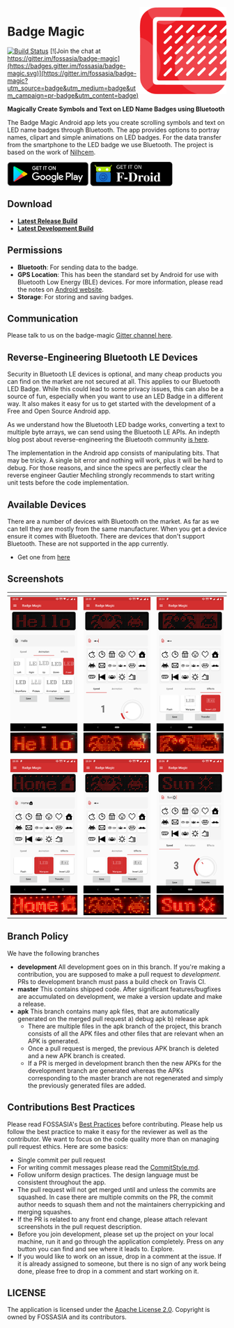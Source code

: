 <img height="200px" src="./docs/images/app_icon.png" align="right" />

# Badge Magic
[![Build Status](https://travis-ci.org/fossasia/badge-magic-android.svg?branch=development)](https://travis-ci.org/fossasia/badge-magic-android) [![Join the chat at https://gitter.im/fossasia/badge-magic](https://badges.gitter.im/fossasia/badge-magic.svg)](https://gitter.im/fossasia/badge-magic?utm_source=badge&utm_medium=badge&utm_campaign=pr-badge&utm_content=badge)

**Magically Create Symbols and Text on LED Name Badges using Bluetooth**

The Badge Magic Android app lets you create scrolling symbols and text on LED name badges through Bluetooth. The app provides options to portray names, clipart and simple animations on LED badges. For the data transfer from the smartphone to the LED badge we use Bluetooth. The project is based on the work of [Nilhcem](https://github.com/Nilhcem).

<a href='https://play.google.com/store/apps/details?id=org.fossasia.badgemagic'><img align='center' height='55' src='./docs/images/google_play_badge.png'></a>
<a href='https://f-droid.org/en/packages/org.fossasia.badgemagic/'><img align='center' alt='Get it on F-Droid' src='./docs/images/fdroid_badge.png' height="55"/></a>

## Download

* **[Latest Release Build](https://github.com/fossasia/badge-magic-android/raw/apk/badge-magic-master-release.apk)**
* **[Latest Development Build](https://github.com/fossasia/badge-magic-android/raw/apk/badge-magic-development-release.apk)**

## Permissions
* **Bluetooth**: For sending data to the badge.
* **GPS Location**: This has been the standard set by Android for use with Bluetooth Low Energy (BLE) devices. For more information, please read the notes on [Android website](https://source.android.com/devices/bluetooth/ble).
* **Storage**: For storing and saving badges.

## Communication

Please talk to us on the badge-magic [Gitter channel here](https://gitter.im/fossasia/badge-magic).

## Reverse-Engineering Bluetooth LE Devices

Security in Bluetooth LE devices is optional, and many cheap products you can find on the market are not secured at all. This applies to our Bluetooth LED Badge. While this could lead to some privacy issues, this can also be a source of fun, especially when you want to use an LED Badge in a different way. It also makes it easy for us to get started with the development of a Free and Open Source Android app. 

As we understand how the Bluetooth LED badge works, converting a text to multiple byte arrays, we can send using the Bluetooth LE APIs. An indepth blog post about reverse-engineering the Bluetooth community [is here](http://nilhcem.com/iot/reverse-engineering-bluetooth-led-name-badge). 

The implementation in the Android app consists of manipulating bits. That may be tricky. A single bit error and nothing will work, plus it will be hard to debug. For those reasons, and since the specs are perfectly clear the reverse engineer Gautier Mechling strongly recommends to start writing unit tests before the code implementation. 

## Available Devices

There are a number of devices with Bluetooth on the market. As far as we can tell they are mostly from the same manufacturer. When you get a device ensure it comes with Bluetooth. There are devices that don't support Bluetooth. These are not supported in the app currently.
* Get one from [here](https://fossasia.com/product/led-badge/)

## Screenshots

| <!-- -->    | <!-- -->    | <!-- -->    |
|-------------|-------------|-------------|
| <img src="./fastlane/metadata/android/en-US/images/phoneScreenshots/screen-1.png" width="288" /> <img src="./docs/images/screen-1-hard.png" width="288" /> | <img src="./fastlane/metadata/android/en-US/images/phoneScreenshots/screen-2.png" width="288" /> <img src="./docs/images/screen-2-hard.png" width="288" /> | <img src="./fastlane/metadata/android/en-US/images/phoneScreenshots/screen-3.png" width="288" /> <img src="./docs/images/screen-3-hard.png" width="288" /> |
| <!-- -->    | <!-- -->    | <!-- -->    |
| <img src="./fastlane/metadata/android/en-US/images/phoneScreenshots/screen-4.png" width="288" /> <img src="./docs/images/screen-4-hard.png" width="288" /> | <img src="./fastlane/metadata/android/en-US/images/phoneScreenshots/screen-5.png" width="288" /> <img src="./docs/images/screen-5-hard.png" width="288" /> | <img src="./fastlane/metadata/android/en-US/images/phoneScreenshots/screen-6.png" width="288" /> <img src="./docs/images/screen-6-hard.png" width="288" /> |

## Branch Policy

We have the following branches

 * **development** All development goes on in this branch. If you're making a contribution, you are supposed to make a pull request to _development_. PRs to development branch must pass a build check on Travis CI.
 * **master** This contains shipped code. After significant features/bugfixes are accumulated on development, we make a version update and make a release.
 * **apk** This branch contains many apk files, that are automatically generated on the merged pull request a) debug apk b) release apk
    - There are multiple files in the apk branch of the project, this branch consists of all the APK files and other files that are relevant when an APK is generated.
    - Once a pull request is merged, the previous APK branch is deleted and a new APK branch is created.
    - If a PR is merged in development branch then the new APKs for the development branch are generated whereas the APKs corresponding to the master branch are not regenerated and simply the previously generated files are added.

## Contributions Best Practices

Please read FOSSASIA's [Best Practices](https://blog.fossasia.org/open-source-developer-guide-and-best-practices-at-fossasia/) before contributing. Please help us follow the best practice to make it easy for the reviewer as well as the contributor. We want to focus on the code quality more than on managing pull request ethics. Here are some basics:

* Single commit per pull request
* For writing commit messages please read the [CommitStyle.md](docs/commitStyle.md).
* Follow uniform design practices. The design language must be consistent throughout the app.
* The pull request will not get merged until and unless the commits are squashed. In case there are multiple commits on the PR, the commit author needs to squash them and not the maintainers cherrypicking and merging squashes.
* If the PR is related to any front end change, please attach relevant screenshots in the pull request description.
* Before you join development, please set up the project on your local machine, run it and go through the application completely. Press on any button you can find and see where it leads to. Explore.
* If you would like to work on an issue, drop in a comment at the issue. If it is already assigned to someone, but there is no sign of any work being done, please free to drop in a comment and start working on it.

## LICENSE

The application is licensed under the [Apache License 2.0](/LICENSE). Copyright is owned by FOSSASIA and its contributors.
